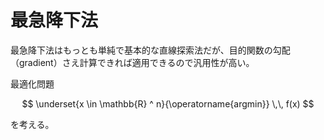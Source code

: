 # 最急降下法

最急降下法はもっとも単純で基本的な直線探索法だが、目的関数の勾配（gradient）さえ計算できれば適用できるので汎用性が高い。

最適化問題

$$
\underset{x \in \mathbb{R} ^ n}{\operatorname{argmin}} \,\, f(x)
$$

を考える。


